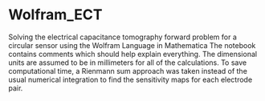 # Wolfram_ECT
Solving the electrical capacitance tomography forward problem for a circular sensor using the Wolfram Language in Mathematica
The notebook contains comments which should help explain everything. The dimensional units are assumed to be in millimeters for all of the calculations. To save computational time, a Rienmann sum approach was taken instead of the usual numerical integration to find the sensitivity maps for each electrode pair. 

